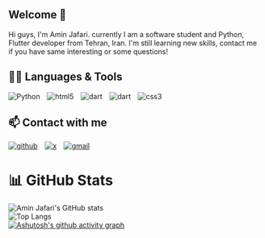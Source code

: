 <h2>
Welcome 👋  
</h2>
Hi guys, I'm Amin Jafari. currently I am a software student and Python, Flutter developer from Tehran, Iran. I'm still learning new skills, contact me if you have same interesting or some questions!

## 👨‍💻 Languages & Tools
<a target="_blank"><img alt='Python' src='https://img.shields.io/badge/Python-100000?style=for-the-badge&logo=Python&logoColor=78FF00&labelColor=003C00&color=003C00'/></a>
<a style="margin-left: 10px" target="_blank"><img alt='html5' src='https://img.shields.io/badge/html5-100000?style=for-the-badge&logo=html5&logoColor=FFFF00&labelColor=3C3C00&color=3C3C00'/></a>
<a style="margin-left: 10px" target="_blank"><img alt='dart' src='https://img.shields.io/badge/Dart-100000?style=for-the-badge&logo=dart&logoColor=00FFE1&labelColor=003C3C&color=003C3C'/></a>
<a style="margin-left: 10px" target="_blank"><img alt='dart' src='https://img.shields.io/badge/Flutter-100000?style=for-the-badge&logo=flutter&logoColor=ff0099&labelColor=690055&color=690055'/></a>
<a style="margin-left: 10px" target="_blank"><img alt='css3' src='https://img.shields.io/badge/CSS3-100000?style=for-the-badge&logo=css3&logoColor=FF7800&labelColor=411E00&color=411E00'/></a>

## 📫 Contact with me
<div align="left">
<a href='https://github.com/Ayminjf' target="_blank"><img alt='github' src='https://img.shields.io/badge/github-100000?style=for-the-badge&logo=github&logoColor=FFFFFF&labelColor=000000&color=000000'/></a>
<a style="margin-left: 10px" href='https://x.com/Ayminjf' target="_blank"><img alt='x' src='https://img.shields.io/badge/Twitter -100000?style=for-the-badge&logo=x&logoColor=FFFFFF&labelColor=1DA1F2&color=1DA1F2'/></a>
<a style="margin-left: 10px" href='mailto:Ayminjf@gmail.com?subject=%3F&body=%3F' target="_blank"><img alt='gmail' src='https://img.shields.io/badge/Gmail-100000?style=for-the-badge&logo=gmail&logoColor=FFFFFF&labelColor=DB4437&color=DB4437'/></a>

# 📊 GitHub Stats
![Amin Jafari's GitHub stats](https://github-readme-stats.vercel.app/api?username=ayminjf\&bg_color=d3d3d3\&title_color=000\&text_color=000\&hide_title=true)<br/>
![Top Langs](https://github-readme-stats.vercel.app/api/top-langs/?username=ayminjf&\&bg_color=d3d3d3\&title_color=000\&text_color=000theme=dark&layout=compact&hide_title=true)<br/>
[![Ashutosh's github activity graph](https://github-readme-activity-graph.vercel.app/graph?username=ayminjf&&bg_color=d3d3d3&color=708090&line=24292e&point=24292e&area=true&hide_border=true&height=300&hide_title=true)](https://github.com/ashutosh00710/github-readme-activity-graph)
